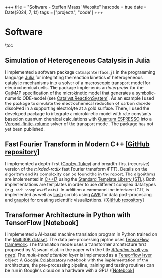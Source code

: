 +++
title = "Software - Steffen Maass' Website"
hascode = true
date = Date(2024, 7, 12)
tags = ["projects", "code"]
+++

# Software

\toc 

## Simulation of Heterogeneous Catalysis in Julia
I implemented a software package `CatmapInterface.jl` in the programming language [Julia](https://julialang.org/) for integrating the reaction kinetics of heterogeneous catalytic mechanisms into a solver of a macroscopic transport model for electrochemical cells.
The package implements an _interpreter_ for the [CatMAP](https://catmap.readthedocs.io/en/latest/index.html) specification of the microkinetic model that generates a symbolic-numeric ODE-model (see [Catalyst.ReactionSystem](https://docs.sciml.ai/Catalyst/stable/api/#Catalyst.ReactionSystem)).
As an example I used the package to simulate the electrochemical reduction of carbon dioxide dissolved in a supporting electrolyte at a gold surface.
There, I used the developed package to integrate a microkinetic model with rate constants based on quantum chemical calculations with [Quantum ESPRESSO](https://www.quantum-espresso.org/) into a [Voronoi-finite-volume](https://docs.sciml.ai/VoronoiFVM/stable/method/) solver of the transport model.
The package has not yet been published.

## Fast Fourier Transform in Modern C++ [[GitHub repository]](https://github.com/smaasz/fft-moderncpp-project/)
I implemented a depth-first ([Cooley-Tukey](https://en.wikipedia.org/wiki/Cooley%E2%80%93Tukey_FFT_algorithm)) and breadth-first (recursive) version of the _mixded-radix_ fast Fourier transform (FFT).
Details on the algorithm and its complexity can be found the in the [report](https://github.com/smaasz/fft-moderncpp-project/blob/main/fft_report.pdf).
The algorithms are implemented in [C++17](https://en.wikipedia.org/wiki/C%2B%2B17) using the [Standard Template Library (STL)](https://en.wikipedia.org/wiki/Standard_Template_Library).
Both implementations are templates in order to use different complex data types (e.g. `std::complex<float>`).
In addition a command line interface (CLI) is implemented as well as [bash](https://en.wikipedia.org/wiki/Bash_(Unix_shell)) scripts using [AWK](https://en.wikipedia.org/wiki/AWK) for data post-processing and [gnuplot](http://gnuplot.info/) for creating scientific visualizations.
\\[[GitHub repository](https://github.com/smaasz/fft-moderncpp-project/)\]


## Transformer Architecture in Python with TensorFlow [[Notebook]](https://colab.research.google.com/drive/188j2xybfrcERdoTB7TacKfXvWdAjjZEM?usp=sharing)
I implemented a AI-based machine translation program in Python trained on the [Multi30K dataset](https://aclanthology.org/W16-3210). 
The data pre-processing pipline uses [TensorFlow framework](https://www.tensorflow.org/).
The translation model uses a transformer architecture first proposed by Vaswani et al. in the paper with the title [_Attention is all you need_](https://doi.org/10.48550/arXiv.1706.03762).
The _multi-head attention layer_ is implemeted as a [Tensorflow layer](https://www.tensorflow.org/api_docs/python/tf/keras/Layer) object.
A [Google Colaboratory](https://colab.research.google.com/) notebook with the implementation of the architecture, the pre-processing pipeline, training and testing routines can be run in Google's cloud on a hardware with a GPU.
\\[[Notebook](https://colab.research.google.com/drive/188j2xybfrcERdoTB7TacKfXvWdAjjZEM?usp=sharing)\]
